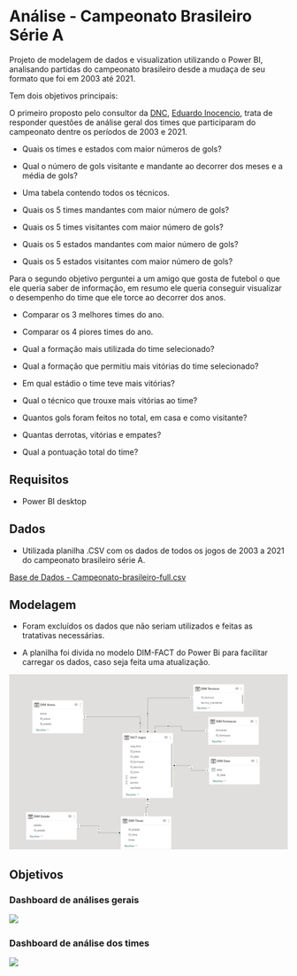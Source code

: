 Análise - Campeonato Brasileiro Série A
======================================

Projeto de modelagem de dados e visualization utilizando o Power BI, analisando partidas do campeonato brasileiro desde a mudaça de seu formato que foi em 2003 até 2021.

Tem dois objetivos principais:

O primeiro proposto pelo consultor da [DNC](https://www.linkedin.com/school/escoladnc/),  [Eduardo Inocencio](https://www.linkedin.com/in/eduardoinocencio/), trata de responder questões de análise geral dos times que participaram do campeonato dentre os períodos de 2003 e 2021.

* Quais os times e estados com maior números de gols?

* Qual o número de gols visitante e mandante ao decorrer dos meses e a média de gols?

* Uma tabela contendo todos os técnicos.

* Quais os 5 times mandantes com maior número de gols?

* Quais os 5 times visitantes com maior número de gols?

* Quais os 5 estados mandantes com maior número de gols?

* Quais os 5 estados visitantes com maior número de gols?



Para o segundo objetivo perguntei a um amigo que gosta de futebol o que ele queria saber de informação, em resumo ele queria conseguir visualizar o desempenho do time que ele torce ao decorrer dos anos.

* Comparar os 3 melhores times do ano.

* Comparar os 4 piores times do ano.

* Qual a formação mais utilizada do time selecionado?

* Qual a formação que permitiu mais vitórias do time selecionado?

* Em qual estádio o time teve mais vitórias?

* Qual o técnico que trouxe mais vitórias ao time?

* Quantos gols foram feitos no total, em casa e como visitante?

* Quantas derrotas, vitórias e empates?

* Qual a pontuação total do time?



## Requisitos

* Power BI desktop



## Dados

* Utilizada planilha .CSV com os dados de todos os jogos de 2003 a 2021 do campeonato brasileiro série A.

[Base de Dados - Campeonato-brasileiro-full.csv](https://github.com/NandesLima/analise-campeonato-brasileiro/blob/master/Base%20de%20Dados%20-%20Campeonato-brasileiro-full.csv)


## Modelagem

* Foram excluídos os dados que não seriam utilizados e feitas as tratativas necessárias.

* A planilha foi divida no modelo DIM-FACT do Power Bi para facilitar carregar os dados, caso seja feita uma atualização.

![](https://github.com/NandesLima/analise-campeonato-brasileiro/blob/master/modelagem-dados.png)


## Objetivos

### Dashboard de análises gerais

![](https://github.com/NandesLima/analise-campeonato-brasileiro/blob/master/an%C3%A1lise-geral.png)


### Dashboard de análise dos times

![](https://github.com/NandesLima/analise-campeonato-brasileiro/blob/master/an%C3%A1lise-times.png)